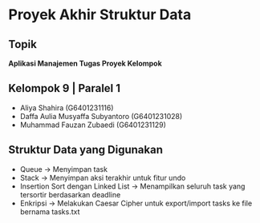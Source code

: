 # Proyek Akhir Struktur Data

## Topik
**Aplikasi Manajemen Tugas Proyek Kelompok**

## Kelompok 9 | Paralel 1
- Aliya Shahira (G6401231116)  
- Daffa Aulia Musyaffa Subyantoro (G6401231028)  
- Muhammad Fauzan Zubaedi (G6401231129)  

## Struktur Data yang Digunakan
- Queue -> Menyimpan task
- Stack -> Menyimpan aksi terakhir untuk fitur undo
- Insertion Sort dengan Linked List -> Menampilkan seluruh task yang tersortir berdasarkan deadline
- Enkripsi -> Melakukan Caesar Cipher untuk export/import tasks ke file bernama tasks.txt